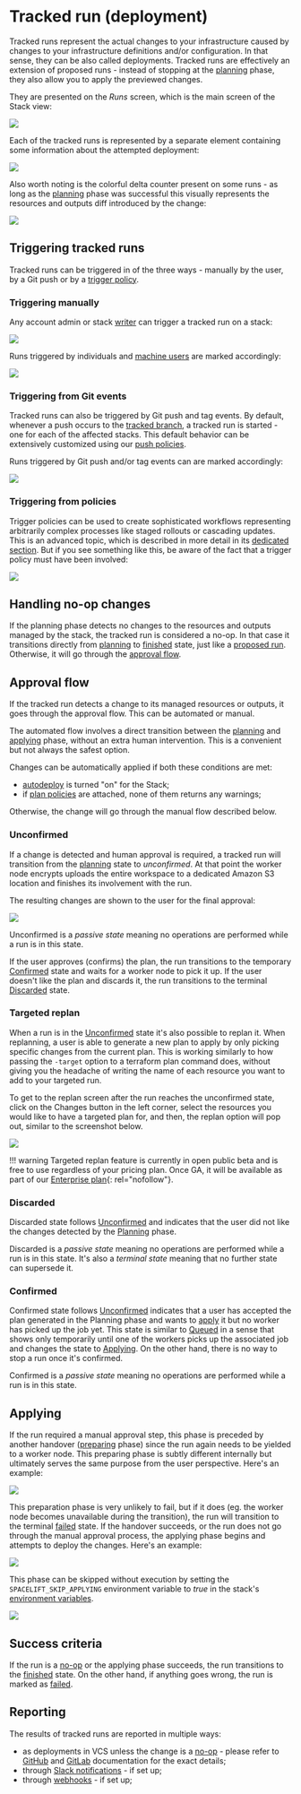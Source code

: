 # Tracked run (deployment)

Tracked runs represent the actual changes to your infrastructure caused by changes to your infrastructure definitions and/or configuration. In that sense, they can be also called deployments. Tracked runs are effectively an extension of proposed runs - instead of stopping at the [planning](proposed.md#planning) phase, they also allow you to apply the previewed changes.

They are presented on the _Runs_ screen, which is the main screen of the Stack view:

![](../../assets/screenshots/run/stack-runs-list.png)

Each of the tracked runs is represented by a separate element containing some information about the attempted deployment:

![](../../assets/screenshots/run/run-details.png)

Also worth noting is the colorful delta counter present on some runs - as long as the [planning](proposed.md#planning) phase was successful this visually represents the resources and outputs diff introduced by the change:

![](../../assets/screenshots/run/run-delta-labels.png)

## Triggering tracked runs

Tracked runs can be triggered in of the three ways - manually by the user, by a Git push or by a [trigger policy](../policy/trigger-policy.md).

### Triggering manually

Any account admin or stack [writer](../policy/stack-access-policy.md) can trigger a tracked run on a stack:

![](../../assets/screenshots/run/run-trigger-button.png)

Runs triggered by individuals and [machine users](../../integrations/api.md#spacelift-api-key-token) are marked accordingly:

![](../../assets/screenshots/run/run-started-by-real-and-machine-user.png)

### Triggering from Git events

Tracked runs can also be triggered by Git push and tag events. By default, whenever a push occurs to the [tracked branch](../stack/stack-settings.md#vcs-integration-and-repository), a tracked run is started - one for each of the affected stacks. This default behavior can be extensively customized using our [push policies](../policy/push-policy/README.md).

Runs triggered by Git push and/or tag events can are marked accordingly:

![](../../assets/screenshots/run/run-started-by-git-commit.png)

### Triggering from policies

Trigger policies can be used to create sophisticated workflows representing arbitrarily complex processes like staged rollouts or cascading updates. This is an advanced topic, which is described in more detail in its [dedicated section](../policy/trigger-policy.md). But if you see something like this, be aware of the fact that a trigger policy must have been involved:

![](../../assets/screenshots/run/run-started-by-trigger-policy.png)

## Handling no-op changes

If the planning phase detects no changes to the resources and outputs managed by the stack, the tracked run is considered a no-op. In that case it transitions directly from [planning](proposed.md#planning) to [finished](./README.md#finished) state, just like a [proposed run](proposed.md). Otherwise, it will go through the [approval flow](tracked.md#approval-flow).

## Approval flow

If the tracked run detects a change to its managed resources or outputs, it goes through the approval flow. This can be automated or manual.

The automated flow involves a direct transition between the [planning](proposed.md#planning) and [applying](tracked.md#applying) phase, without an extra human intervention. This is a convenient but not always the safest option.

Changes can be automatically applied if both these conditions are met:

- [autodeploy](../stack/stack-settings.md#autodeploy) is turned "on" for the Stack;
- if [plan policies](../policy/terraform-plan-policy.md) are attached, none of them returns any warnings;

Otherwise, the change will go through the manual flow described below.

### Unconfirmed

If a change is detected and human approval is required, a tracked run will transition from the [planning](proposed.md#planning) state to _unconfirmed_. At that point the worker node encrypts uploads the entire workspace to a dedicated Amazon S3 location and finishes its involvement with the run.

The resulting changes are shown to the user for the final approval:

![](../../assets/screenshots/run/unconfirmed-run.png)

Unconfirmed is a _passive state_ meaning no operations are performed while a run is in this state.

If the user approves (confirms) the plan, the run transitions to the temporary [Confirmed](tracked.md#confirmed) state and waits for a worker node to pick it up. If the user doesn't like the plan and discards it, the run transitions to the terminal [Discarded](tracked.md#discarded) state.

### Targeted replan

When a run is in the [Unconfirmed](tracked.md#unconfirmed) state it's also possible to replan it. When replanning, a user is able to generate a new plan to apply by only picking specific changes from the current plan. This is working similarly to how passing the `-target` option to a terraform plan command does, without giving you the headache of writing the name of each resource you want to add to your targeted run.

To get to the replan screen after the run reaches the unconfirmed state, click on the Changes button in the left corner, select the resources you would like to have a targeted plan for, and then, the replan option will pop out, similar to the screenshot below.

![](../../assets/screenshots/run/run-changes-replanning.png)

!!! warning
    Targeted replan feature is currently in open public beta and is free to use regardless of your pricing plan. Once GA, it will be available as part of our [Enterprise plan](https://spacelift.io/pricing){: rel="nofollow"}.

### Discarded

Discarded state follows [Unconfirmed](tracked.md#unconfirmed) and indicates that the user did not like the changes detected by the [Planning](proposed.md#planning) phase.

Discarded is a _passive state_ meaning no operations are performed while a run is in this state. It's also a _terminal state_ meaning that no further state can supersede it.

### Confirmed

Confirmed state follows [Unconfirmed](tracked.md#unconfirmed) indicates that a user has accepted the plan generated in the Planning phase and wants to [apply](tracked.md#applying) it but no worker has picked up the job yet. This state is similar to [Queued](./README.md#queued) in a sense that shows only temporarily until one of the workers picks up the associated job and changes the state to [Applying](tracked.md#applying). On the other hand, there is no way to stop a run once it's confirmed.

Confirmed is a _passive state_ meaning no operations are performed while a run is in this state.

## Applying

If the run required a manual approval step, this phase is preceded by another handover ([preparing](./README.md#preparing) phase) since the run again needs to be yielded to a worker node. This preparing phase is subtly different internally but ultimately serves the same purpose from the user perspective. Here's an example:

![](../../assets/screenshots/run/preparing-tracked-run.png)

This preparation phase is very unlikely to fail, but if it does (eg. the worker node becomes unavailable during the transition), the run will transition to the terminal [failed](./README.md#failed) state. If the handover succeeds, or the run does not go through the manual approval process, the applying phase begins and attempts to deploy the changes. Here's an example:

![](../../assets/screenshots/run/finished-applying.png)

This phase can be skipped without execution by setting the `SPACELIFT_SKIP_APPLYING` environment variable to _true_ in the stack's [environment variables](../configuration/environment.md).

![](../../assets/screenshots/run/skipped-applying.png)

## Success criteria

If the run is a [no-op](tracked.md#handling-no-op-changes) or the applying phase succeeds, the run transitions to the [finished](./README.md#finished) state. On the other hand, if anything goes wrong, the run is marked as [failed](./README.md#failed).

## Reporting

The results of tracked runs are reported in multiple ways:

- as deployments in VCS unless the change is a [no-op](tracked.md#handling-no-op-changes) - please refer to [GitHub](../../integrations/source-control/github.md) and [GitLab](../../integrations/source-control/gitlab.md) documentation for the exact details;
- through [Slack notifications](../../integrations/chatops/slack.md) - if set up;
- through [webhooks](../../integrations/webhooks.md) - if set up;
